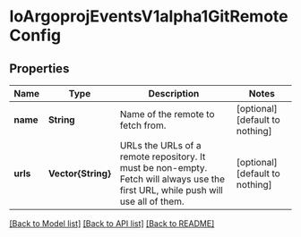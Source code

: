 # IoArgoprojEventsV1alpha1GitRemoteConfig


## Properties
Name | Type | Description | Notes
------------ | ------------- | ------------- | -------------
**name** | **String** | Name of the remote to fetch from. | [optional] [default to nothing]
**urls** | **Vector{String}** | URLs the URLs of a remote repository. It must be non-empty. Fetch will always use the first URL, while push will use all of them. | [optional] [default to nothing]


[[Back to Model list]](../README.md#models) [[Back to API list]](../README.md#api-endpoints) [[Back to README]](../README.md)


